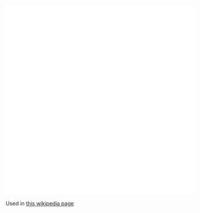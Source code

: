 ![The vector graphic](2-vectorized.svg)

Used in [this wikipedia page](https://en.wikipedia.org/wiki/Planar_graph)
